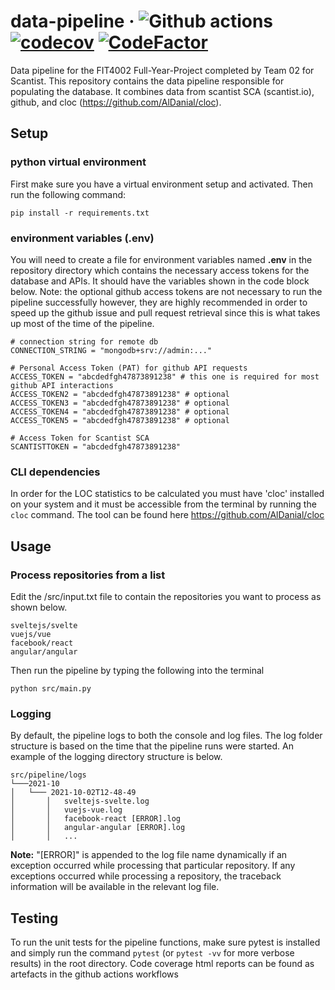 # data-pipeline &middot; ![Github actions](https://github.com/CurrantScantist/data-pipeline/actions/workflows/workflow.yml/badge.svg) [![codecov](https://codecov.io/gh/CurrantScantist/data-pipeline/branch/main/graph/badge.svg?token=MA5TKV9W4A)](https://codecov.io/gh/CurrantScantist/data-pipeline) [![CodeFactor](https://www.codefactor.io/repository/github/currantscantist/data-pipeline/badge?s=82506a57146579e1e65876e36dee944c5b8649ff)](https://www.codefactor.io/repository/github/currantscantist/data-pipeline)
Data pipeline for the FIT4002 Full-Year-Project completed by Team 02 for Scantist.
This repository contains the data pipeline responsible for populating the database. It combines data from scantist SCA (scantist.io), github, and cloc (https://github.com/AlDanial/cloc).

## Setup

### python virtual environment
First make sure you have a virtual environment setup and activated.
Then run the following command:
```shell
pip install -r requirements.txt
```

### environment variables (.env)
You will need to create a file for environment variables named **.env** in the repository directory which contains the necessary
access tokens for the database and APIs. It should have the variables shown in the code block below. Note: the optional github access tokens are
not necessary to run the pipeline successfully however, they are highly recommended in order to speed up the github issue and pull request retrieval since
this is what takes up most of the time of the pipeline.

```dotenv
# connection string for remote db
CONNECTION_STRING = "mongodb+srv://admin:..."

# Personal Access Token (PAT) for github API requests
ACCESS_TOKEN = "abcdedfgh47873891238" # this one is required for most github API interactions
ACCESS_TOKEN2 = "abcdedfgh47873891238" # optional
ACCESS_TOKEN3 = "abcdedfgh47873891238" # optional
ACCESS_TOKEN4 = "abcdedfgh47873891238" # optional
ACCESS_TOKEN5 = "abcdedfgh47873891238" # optional

# Access Token for Scantist SCA
SCANTISTTOKEN = "abcdedfgh47873891238"
```

### CLI dependencies
In order for the LOC statistics to be calculated you must have 'cloc' installed on your system and it must
be accessible from the terminal by running the ```cloc``` command. The tool can be found here https://github.com/AlDanial/cloc


## Usage

### Process repositories from a list

Edit the /src/input.txt file to contain the repositories you want to process as shown below.
```text
sveltejs/svelte
vuejs/vue
facebook/react
angular/angular
```
Then run the pipeline by typing the following into the terminal
```shell
python src/main.py
```

### Logging
By default, the pipeline logs to both the console and log files. The log folder structure is based on the time that the pipeline runs were started.
An example of the logging directory structure is below.
```
src/pipeline/logs
└───2021-10
│   └─── 2021-10-02T12-48-49
│       │   sveltejs-svelte.log
│       │   vuejs-vue.log
│       │   facebook-react [ERROR].log
│       │   angular-angular [ERROR].log
│       │   ...
```
**Note:** "[ERROR]" is appended to the log file name dynamically if an exception occurred while processing that particular repository.
If any exceptions occurred while processing a repository, the traceback information will be available in the relevant log file.

## Testing
To run the unit tests for the pipeline functions, make sure pytest is installed and simply run the command `pytest` (or `pytest -vv` for more verbose results)
in the root directory.
Code coverage html reports can be found as artefacts in the github actions workflows

